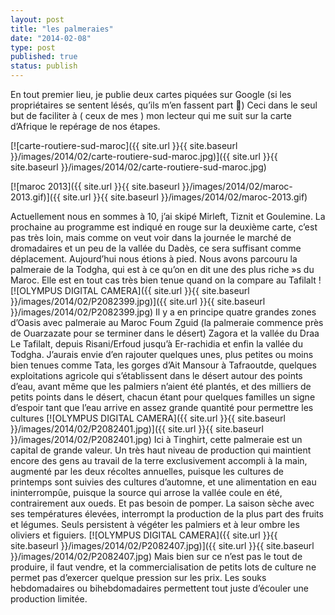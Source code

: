```yaml
---
layout: post
title: "les palmeraies"
date: "2014-02-08"
type: post
published: true
status: publish
---
```


En tout premier lieu, je publie deux cartes piquées sur Google (si les propriétaires se sentent lésés, qu’ils m’en fassent part ) Ceci dans le seul but de faciliter à ( ceux de mes ) mon lecteur qui me suit sur la carte d’Afrique le repérage de nos étapes.

[![carte-routiere-sud-maroc]({{ site.url }}{{ site.baseurl }}/images/2014/02/carte-routiere-sud-maroc.jpg)]({{ site.url }}{{ site.baseurl }}/images/2014/02/carte-routiere-sud-maroc.jpg)

[![maroc 2013]({{ site.url }}{{ site.baseurl }}/images/2014/02/maroc-2013.gif)]({{ site.url }}{{ site.baseurl }}/images/2014/02/maroc-2013.gif)

Actuellement nous en sommes à 10, j’ai skipé Mirleft, Tiznit et Goulemine. La prochaine au programme est indiqué en rouge sur la deuxième carte, c’est pas très loin, mais comme on veut voir dans la journée le marché de dromadaires et un peu de la vallée du Dadès, ce sera suffisant comme déplacement. Aujourd’hui nous étions à pied. Nous avons parcouru la palmeraie de la Todgha, qui est à ce qu’on en dit une des plus riche »s du Maroc. Elle est en tout cas très bien tenue quand on la compare au Tafilalt ! [![OLYMPUS DIGITAL CAMERA]({{ site.url }}{{ site.baseurl }}/images/2014/02/P2082399.jpg)]({{ site.url }}{{ site.baseurl }}/images/2014/02/P2082399.jpg) Il y a en principe quatre grandes zones d’Oasis avec palmeraie au Maroc Foum Zguid (la palmeraie commence près de Ouarzazate pour se terminer dans le désert) Zagora et la vallée du Draa Le Tafilalt, depuis Risani/Erfoud jusqu’à Er-rachidia et enfin la vallée du Todgha. J’aurais envie d’en rajouter quelques unes, plus petites ou moins bien tenues comme Tata, les gorges d’Ait Mansour à Tafraoutde, quelques exploitations agricole qui s’établissent dans le désert autour des points d’eau, avant même que les palmiers n’aient été plantés, et des milliers de petits points dans le désert, chacun étant pour quelques familles un signe d’espoir tant que l’eau arrive en assez grande quantité pour permettre les cultures [![OLYMPUS DIGITAL CAMERA]({{ site.url }}{{ site.baseurl }}/images/2014/02/P2082401.jpg)]({{ site.url }}{{ site.baseurl }}/images/2014/02/P2082401.jpg) Ici à Tinghirt, cette palmeraie est un capital de grande valeur. Un très haut niveau de production qui maintient encore des gens au travail de la terre exclusivement accompli à la main, augmenté par les deux récoltes annuelles, puisque les cultures de printemps sont suivies des cultures d’automne, et une alimentation en eau ininterrompûe, puisque la source qui arrose la vallée coule en été, contrairement aux oueds. Et pas besoin de pomper. La saison sèche avec ses températures élevées, interrompt la production de la plus part des fruits et légumes. Seuls persistent à végéter les palmiers et à leur ombre les oliviers et figuiers. [![OLYMPUS DIGITAL CAMERA]({{ site.url }}{{ site.baseurl }}/images/2014/02/P2082407.jpg)]({{ site.url }}{{ site.baseurl }}/images/2014/02/P2082407.jpg) Mais bien sur ce n’est pas le tout de produire, il faut vendre, et la commercialisation de petits lots de culture ne permet pas d’exercer quelque pression sur les prix. Les souks hebdomadaires ou bihebdomadaires permettent tout juste d’écouler une production limitée.
